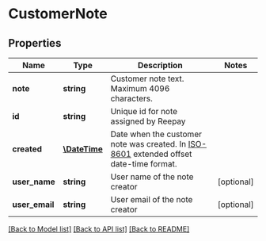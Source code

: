 # CustomerNote

## Properties
 Name           | Type                          | Description                                                                                                                     | Notes      
----------------|-------------------------------|---------------------------------------------------------------------------------------------------------------------------------|------------
 **note**       | **string**                    | Customer note text. Maximum 4096 characters.                                                                                    |
 **id**         | **string**                    | Unique id for note assigned by Reepay                                                                                           |
 **created**    | [**\DateTime**](\DateTime.md) | Date when the customer note was created. In [ISO-8601](http://en.wikipedia.org/wiki/ISO_8601) extended offset date-time format. |
 **user_name**  | **string**                    | User name of the note creator                                                                                                   | [optional] 
 **user_email** | **string**                    | User email of the note creator                                                                                                  | [optional] 

[[Back to Model list]](../../README.md#documentation-for-models) [[Back to API list]](../../README.md#documentation-for-api-endpoints) [[Back to README]](../../README.md)


